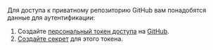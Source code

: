 Для доступа к приватному репозиторию GitHub вам понадобятся данные для аутентификации:

1. Создайте [персональный токен доступа](https://docs.github.com/en/authentication/keeping-your-account-and-data-secure/creating-a-personal-access-token#creating-a-token) на [GitHub](https://github.com/).
1. [Создайте секрет](../../datasphere/operations/data/secrets.md#create) для этого токена.